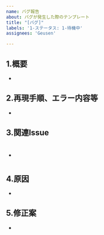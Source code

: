 ```yaml
---
name: バグ報告
about: バグが発生した際のテンプレート
title: "[バグ]"
labels: '1-ステータス: 1-待機中'
assignees: 'Geusen'

---
```


<!--
0.ラベル付け
①Type  作業の種別を表すラベル(必須)
②Status  状態を表すラベル(Issue作成時はAvailableで良い)
③Priority  優先度を表すラベル(任意)
④Effort  想定される作業量を表すラベル(任意)
-->

<!-- あくまでテンプレートなので必ずしもすべての項目を埋めなくてよい -->
## 1.概要
- 


## 2.再現手順、エラー内容等
- 


## 3.関連Issue
- #


## 4.原因
- 


## 5.修正案
- 
